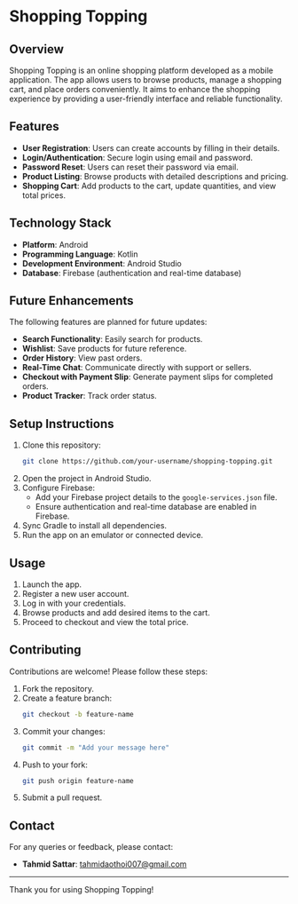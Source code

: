 # Shopping Topping

## Overview
Shopping Topping is an online shopping platform developed as a mobile application. The app allows users to browse products, manage a shopping cart, and place orders conveniently. It aims to enhance the shopping experience by providing a user-friendly interface and reliable functionality.

## Features
- **User Registration**: Users can create accounts by filling in their details.
- **Login/Authentication**: Secure login using email and password.
- **Password Reset**: Users can reset their password via email.
- **Product Listing**: Browse products with detailed descriptions and pricing.
- **Shopping Cart**: Add products to the cart, update quantities, and view total prices.

## Technology Stack
- **Platform**: Android
- **Programming Language**: Kotlin
- **Development Environment**: Android Studio
- **Database**: Firebase (authentication and real-time database)

## Future Enhancements
The following features are planned for future updates:
- **Search Functionality**: Easily search for products.
- **Wishlist**: Save products for future reference.
- **Order History**: View past orders.
- **Real-Time Chat**: Communicate directly with support or sellers.
- **Checkout with Payment Slip**: Generate payment slips for completed orders.
- **Product Tracker**: Track order status.

## Setup Instructions
1. Clone this repository:
   ```bash
   git clone https://github.com/your-username/shopping-topping.git
   ```
2. Open the project in Android Studio.
3. Configure Firebase:
   - Add your Firebase project details to the `google-services.json` file.
   - Ensure authentication and real-time database are enabled in Firebase.
4. Sync Gradle to install all dependencies.
5. Run the app on an emulator or connected device.

## Usage
1. Launch the app.
2. Register a new user account.
3. Log in with your credentials.
4. Browse products and add desired items to the cart.
5. Proceed to checkout and view the total price.

## Contributing
Contributions are welcome! Please follow these steps:
1. Fork the repository.
2. Create a feature branch:
   ```bash
   git checkout -b feature-name
   ```
3. Commit your changes:
   ```bash
   git commit -m "Add your message here"
   ```
4. Push to your fork:
   ```bash
   git push origin feature-name
   ```
5. Submit a pull request.


## Contact
For any queries or feedback, please contact:
- **Tahmid Sattar**: tahmidaothoi007@gmail.com
  

---

Thank you for using Shopping Topping!
